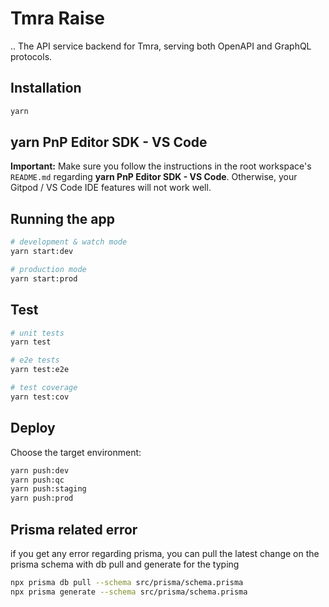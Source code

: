 # Tmra Raise

..
The API service backend for Tmra, serving both OpenAPI and GraphQL protocols.

## Installation

```bash
yarn
```

## yarn PnP Editor SDK - VS Code

**Important:** Make sure you follow the instructions in the root workspace's `README.md`
regarding **yarn PnP Editor SDK - VS Code**. Otherwise, your Gitpod / VS Code IDE features will not work well.

## Running the app

```bash
# development & watch mode
yarn start:dev

# production mode
yarn start:prod
```

## Test

```bash
# unit tests
yarn test

# e2e tests
yarn test:e2e

# test coverage
yarn test:cov
```

## Deploy

Choose the target environment:

```bash
yarn push:dev
yarn push:qc
yarn push:staging
yarn push:prod
```


## Prisma related error

if you get any error regarding prisma, you can pull the latest change on the prisma schema
with db pull and generate for the typing

```bash
npx prisma db pull --schema src/prisma/schema.prisma
npx prisma generate --schema src/prisma/schema.prisma
```
